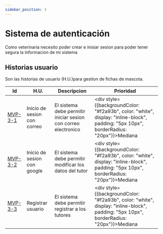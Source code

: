 ```yaml
---
sidebar_position: 3
---
```


# Sistema de autenticación 
Como veterinaria necesito poder crear e inisiar sesion para poder tener segura la informacion de mi sistema 

<!-- En la siguiente imagen reprecenta el flujo general de la epica:
![Task Flow de Gestionar citas](/img/gestionar_citas/gestionar_citas_diagrama.svg) -->

## Historias usuario
Son las historias de usuario (H.U.)para gestion de fichas de mascota.

| Id | H.U. | Descripcion | Prioridad |
|--------| -------- | -------- | --------|
| [MVP-3-1](./mvp-3-1) | Inicio de sesion con correo | El sistema debe permitir iniciar sesion con correo electronico | <div style={{backgroundColor: "#f2a93b", color: "white", display: "inline-block", padding: "5px 10px", borderRadius: "20px"}}>Mediana</div> |
| [MVP-3-2](./mvp-3-2) | Inicio de sesion con google| El sistema debe permitir modificar los datos del tutor | <div style={{backgroundColor: "#f2a93b", color: "white", display: "inline-block", padding: "5px 10px", borderRadius: "20px"}}>Mediana</div>  |
| [MVP-3-3](./mvp-3-3) | Registrar usuario | El sistema debe permitir registrar a los tutores | <div style={{backgroundColor: "#f2a93b", color: "white", display: "inline-block", padding: "5px 10px", borderRadius: "20px"}}>Mediana</div>  |                        



<!-- ## Mockaps
![Mockap de Gestionar citas general](/img/gestionar_citas/gestionar_citas_mockap_general.svg)

![Mockap de Gestionar citas tabla](/img/gestionar_citas/gestionar_citas_mockap_tabla.svg) -->
